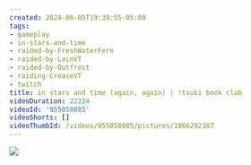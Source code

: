 ```yaml
---
created: 2024-06-05T19:39:55-05:00
tags:
- gameplay
- in-stars-and-time
- raided-by-FreshWaterFern
- raided-by-LainVT
- raided-by-Outfrost
- raiding-CreaseVT
- twitch
title: in stars and time (again, again) | !tsuki book club
videoDuration: 22224
videoId: '955058085'
videoShorts: []
videoThumbId: /videos/955058085/pictures/1866292387
---
```


![](20240606003955.jpg)
